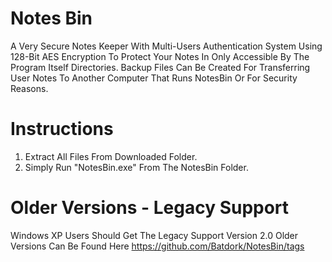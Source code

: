 # Notes Bin
A Very Secure Notes Keeper With Multi-Users Authentication System Using 128-Bit AES Encryption To Protect Your Notes In Only Accessible By The Program Itself Directories. Backup Files Can Be Created For Transferring User Notes To Another Computer That Runs NotesBin Or For Security Reasons.

# Instructions
1) Extract All Files From Downloaded Folder.     
2) Simply Run "NotesBin.exe" From The NotesBin Folder.

# Older Versions - Legacy Support
Windows XP Users Should Get The Legacy Support Version 2.0
Older Versions Can Be Found Here 
https://github.com/Batdork/NotesBin/tags
